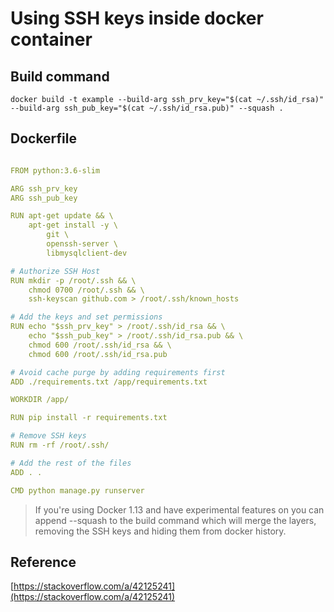 # Using SSH keys inside docker container

## Build command
`docker build -t example --build-arg ssh_prv_key="$(cat ~/.ssh/id_rsa)" --build-arg ssh_pub_key="$(cat ~/.ssh/id_rsa.pub)" --squash .`

## Dockerfile
```yaml

FROM python:3.6-slim

ARG ssh_prv_key
ARG ssh_pub_key

RUN apt-get update && \
    apt-get install -y \
        git \
        openssh-server \
        libmysqlclient-dev

# Authorize SSH Host
RUN mkdir -p /root/.ssh && \
    chmod 0700 /root/.ssh && \
    ssh-keyscan github.com > /root/.ssh/known_hosts

# Add the keys and set permissions
RUN echo "$ssh_prv_key" > /root/.ssh/id_rsa && \
    echo "$ssh_pub_key" > /root/.ssh/id_rsa.pub && \
    chmod 600 /root/.ssh/id_rsa && \
    chmod 600 /root/.ssh/id_rsa.pub

# Avoid cache purge by adding requirements first
ADD ./requirements.txt /app/requirements.txt

WORKDIR /app/

RUN pip install -r requirements.txt

# Remove SSH keys
RUN rm -rf /root/.ssh/

# Add the rest of the files
ADD . .

CMD python manage.py runserver
```

> If you're using Docker 1.13 and have experimental features on you can append --squash to the build command which will merge the layers, removing the SSH keys and hiding them from docker history.

## Reference

[https://stackoverflow.com/a/42125241](https://stackoverflow.com/a/42125241)